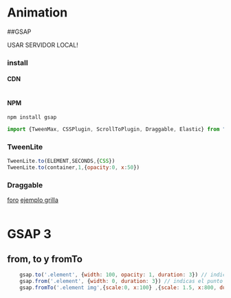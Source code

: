 # Animation

##GSAP

USAR SERVIDOR LOCAL!

### install
#### CDN
```javascript

```
#### NPM
```
npm install gsap
```
```javascript
import {TweenMax, CSSPlugin, ScrollToPlugin, Draggable, Elastic} from "gsap/all";
```

### TweenLite
```javascript
TweenLite.to(ELEMENT,SECONDS,{CSS})
TweenLite.to(container,1,{opacity:0, x:50})
```
### Draggable
[foro](https://greensock.com/forums/topic/14575-how-to-create-a-sortable-list-with-draggable/)
[ejemplo grilla](https://codepen.io/osublake/pen/NrRJwm)

```javascript

```


# GSAP 3

## from, to y fromTo

```javascript
	gsap.to('.element', {width: 100, opacity: 1, duration: 3}) // indicas a donde termina
	gsap.from('.element', {width: 0, duration: 3}) // indicas el punto de arranque
	gsap.fromTo('.element img',{scale:0, x:100} ,{scale: 1.5, x:800, duration: 3}) // 
```